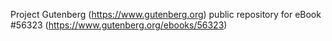 Project Gutenberg (https://www.gutenberg.org) public repository for
eBook #56323 (https://www.gutenberg.org/ebooks/56323)
